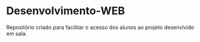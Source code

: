 # Desenvolvimento-WEB
Repositório criado para facilitar o acesso dos alunos ao projeto desenvlvido em sala.
